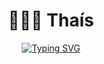 <h1 align="center">👩🏻‍💻 Thaís</h1>

<p align="center">
  <a href="https://github.com/karlathais/readme-typing-svg">
    <img src="https://readme-typing-svg.demolab.com/?lines=Front-End%20web%20and%20app%20developer;Experienced%20UI%2FUX%20Designer;Always%20learning%20new%20things&font=Poppins&weight=700&center=true&width=440&height=45&color=F5D7DB&vCenter=true&pause=1000&size=28" alt="Typing SVG">
</a>

